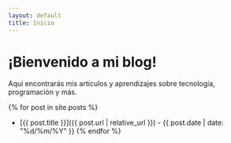 ```yaml
---
layout: default
title: Inicio
---
```


# ¡Bienvenido a mi blog!

Aquí encontrarás mis artículos y aprendizajes sobre tecnología, programación y más.

{% for post in site.posts %}
- [{{ post.title }}]({{ post.url | relative_url }}) - {{ post.date | date: "%d/%m/%Y" }}
{% endfor %}
